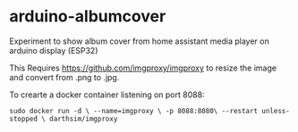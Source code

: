 # arduino-albumcover

Experiment to show album cover from home assistant media player on arduino display (ESP32)

This Requires https://github.com/imgproxy/imgproxy to resize the image and convert from .png to .jpg.

To crearte a docker container listening on port 8088:

`sudo docker run -d \
  --name=imgproxy \
  -p 8088:8080\
  --restart unless-stopped \
  darthsim/imgproxy`
  
  